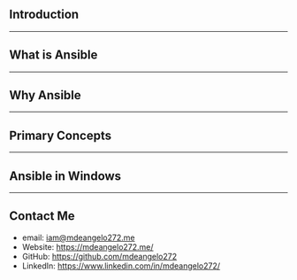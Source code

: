 ## Introduction

---

## What is Ansible

---

## Why Ansible

---

## Primary Concepts

---

## Ansible in Windows

---

## Contact Me
* email: iam@mdeangelo272.me
* Website: https://mdeangelo272.me/
* GitHub: https://github.com/mdeangelo272
* LinkedIn: https://www.linkedin.com/in/mdeangelo272/
